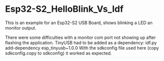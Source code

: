 # Esp32-S2_HelloBlink_Vs_Idf

This is an example for an Esp32-S2 USB Board, shows blinking a LED an monitor output.

There were some difficulties with a monitor com port not showing up after flashing the application.
TinyUSB had to be added as a dependency:
idf.py add-dependency esp_tinyusb~1.0.0
With the sdkconfig file used here (copy sdkconfig.copy to sdkconfig) it worked as expected.
